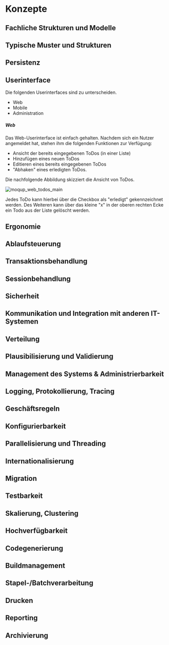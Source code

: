 Konzepte
========


Fachliche Strukturen und Modelle
--------------------------------


Typische Muster und Strukturen
------------------------------


Persistenz
----------


Userinterface
-------------
Die folgenden Userinterfaces sind zu unterscheiden.
* Web
* Mobile
* Administration

##### Web
Das Web-Userinterface ist einfach gehalten. Nachdem sich ein Nutzer angemeldet hat, stehen ihm die folgenden Funktionen zur Verfügung:

* Ansicht der bereits eingegebenen ToDos (in einer Liste)
* Hinzufügen eines neuen ToDos
* Editieren eines bereits eingegebenen ToDos
* "Abhaken" eines erledigten ToDos.

Die nachfolgende Abbildung skizziert die Ansicht von ToDos.

![moqup_web_todos_main](https://cloud.githubusercontent.com/assets/15434603/11015766/d0bd8d20-856b-11e5-8a46-b8b5fff4b1d6.png)

Jedes ToDo kann hierbei über die Checkbox als "erledigt" gekennzeichnet werden. Des Weiteren kann über das kleine "x" in der oberen rechten Ecke ein Todo aus der Liste gelöscht werden.

Ergonomie
---------


Ablaufsteuerung
---------------


Transaktionsbehandlung
----------------------


Sessionbehandlung
-----------------


Sicherheit
----------


Kommunikation und Integration mit anderen IT-Systemen
-----------------------------------------------------


Verteilung
----------


Plausibilisierung und Validierung
---------------------------------


Management des Systems & Administrierbarkeit
--------------------------------------------


Logging, Protokollierung, Tracing
---------------------------------


Geschäftsregeln
---------------


Konfigurierbarkeit
------------------


Parallelisierung und Threading
------------------------------


Internationalisierung
---------------------


Migration
---------


Testbarkeit
-----------


Skalierung, Clustering
----------------------


Hochverfügbarkeit
-----------------


Codegenerierung
---------------


Buildmanagement
---------------


Stapel-/Batchverarbeitung
-------------------------


Drucken
-------


Reporting
---------


Archivierung
------------
